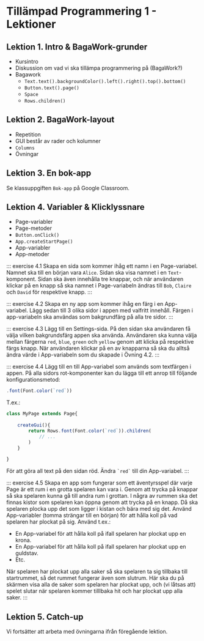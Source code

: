 # Tillämpad Programmering 1 - Lektioner

## Lektion 1. Intro & BagaWork-grunder
* Kursintro
* Diskussion om vad vi ska tillämpa programmering på (BagaWork?)
* Bagawork
	* `Text.text().backgroundColor().left().right().top().bottom()`
	* `Button.text().page()`
	* `Space`
	* `Rows.children()`




## Lektion 2. BagaWork-layout
* Repetition
* GUI består av rader och kolumner
* `Columns`
* Övningar




## Lektion 3. En bok-app
Se klassuppgiften `Bok-app` på Google Classroom.




## Lektion 4. Variabler & Klicklyssnare
* Page-variabler
* Page-metoder
* `Button.onClick()`
* `App.createStartPage()`
* App-variabler
* App-metoder

::: exercise 4.1
Skapa en sida som kommer ihåg ett namn i en Page-variabel. Namnet ska till en början vara `Alice`. Sidan ska visa namnet i en `Text`-komponent. Sidan ska även innehålla tre knappar, och när användaren klickar på en knapp så ska namnet i Page-variabeln ändras till `Bob`, `Claire` och `David` för respektive knapp.
:::

::: exercise 4.2
Skapa en ny app som kommer ihåg en färg i en App-variabel. Lägg sedan till 3 olika sidor i appen med valfritt innehåll. Färgen i app-variabeln ska användas som bakgrundfärg på alla tre sidor.
:::

::: exercise 4.3
Lägg till en Settings-sida. På den sidan ska användaren få välja vilken bakgrundsfärg appen ska använda. Användaren ska kunna välja mellan färgerna `red`, `blue`, `green` och `yellow` genom att klicka på respektive färgs knapp. När användaren klickar på en av knapparna så ska du alltså ändra värde i App-variabeln som du skapade i Övning 4.2.
:::

::: exercise 4.4
Lägg till en till App-variabel som används som textfärgen i appen. På alla sidors rot-komponenter kan du lägga till ett anrop till följande konfigurationsmetod:

```js
.font(Font.color(`red`))
```

T.ex.:

```js
class MyPage extends Page{
	
	createGui(){
		return Rows.font(Font.color(`red`)).children(
			// ...
		)
	}
	
}
```

För att göra all text på den sidan röd. Ändra `` `red` `` till din App-variabel.
:::

::: exercise 4.5
Skapa en app som fungerar som ett äventyrsspel där varje Page är ett rum i en grotta spelaren kan vara i. Genom att trycka på knappar så ska spelaren kunna gå till andra rum i grottan. I några av rummen ska det finnas kistor som spelaren kan öppna genom att trycka på en knapp. Då ska spelaren plocka upp det som ligger i kistan och bära med sig det. Använd App-variabler (tomma strängar till en början) för att hålla koll på vad spelaren har plockat på sig. Använd t.ex.:

* En App-variabel för att hålla koll på ifall spelaren har plockat upp en krona.
* En App-variabel för att hålla koll på ifall spelaren har plockat upp en guldstav.
* Etc.

När spelaren har plockat upp alla saker så ska spelaren ta sig tillbaka till startrummet, så det rummet fungerar även som slutrum. Här ska du på skärmen visa alla de saker som spelaren har plockat upp, och (vi låtsas att) spelet slutar när spelaren kommer tilllbaka hit och har plockat upp alla saker.
:::



## Lektion 5. Catch-up
Vi fortsätter att arbeta med övningarna ifrån föregående lektion.



<!--

## Lektion 6. Nummer & Matematik
* Skapa nummer
* `+`, `-`, `*`, `/`


-->